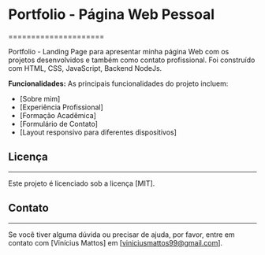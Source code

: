 # Portfolio - Página Web Pessoal
=====================

Portfolio - Landing Page para apresentar minha página Web com os projetos desenvolvidos e também como contato profissional. Foi construído com HTML, CSS, JavaScript, Backend NodeJs.

**Funcionalidades:**
As principais funcionalidades do projeto incluem:

* [Sobre mim]
* [Experiência Profissional]
* [Formação Acadêmica]
* [Formulário de Contato]
* [Layout responsivo para diferentes dispositivos]

## Licença
-------

Este projeto é licenciado sob a licença [MIT].

## Contato
---------

Se você tiver alguma dúvida ou precisar de ajuda, por favor, entre em contato com [Vinícius Mattos] em [viniciusmattos99@gmail.com].
